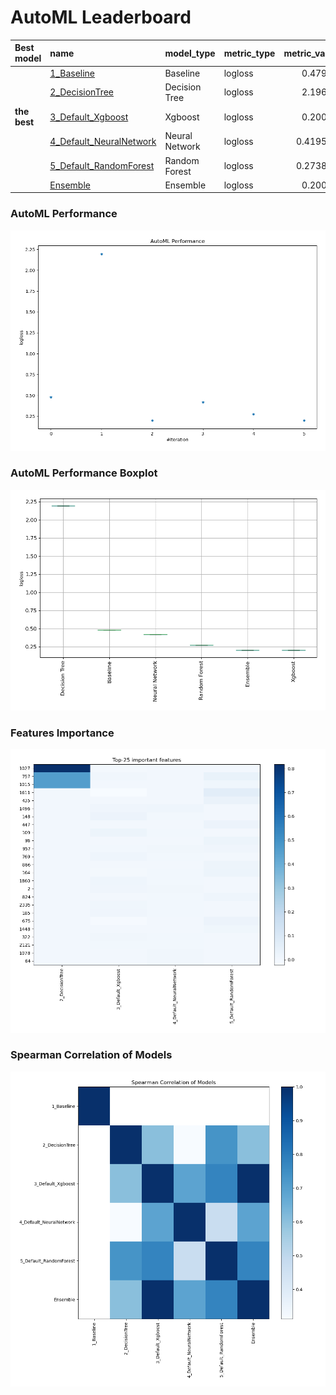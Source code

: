 # AutoML Leaderboard

| Best model   | name                                                         | model_type     | metric_type   |   metric_value |   train_time |
|:-------------|:-------------------------------------------------------------|:---------------|:--------------|---------------:|-------------:|
|              | [1_Baseline](1_Baseline/README.md)                           | Baseline       | logloss       |       0.47933  |         1.53 |
|              | [2_DecisionTree](2_DecisionTree/README.md)                   | Decision Tree  | logloss       |       2.19603  |        24.06 |
| **the best** | [3_Default_Xgboost](3_Default_Xgboost/README.md)             | Xgboost        | logloss       |       0.20092  |       335.61 |
|              | [4_Default_NeuralNetwork](4_Default_NeuralNetwork/README.md) | Neural Network | logloss       |       0.419515 |        17.45 |
|              | [5_Default_RandomForest](5_Default_RandomForest/README.md)   | Random Forest  | logloss       |       0.273811 |        83.28 |
|              | [Ensemble](Ensemble/README.md)                               | Ensemble       | logloss       |       0.20092  |         0.4  |

### AutoML Performance
![AutoML Performance](ldb_performance.png)

### AutoML Performance Boxplot
![AutoML Performance Boxplot](ldb_performance_boxplot.png)

### Features Importance
![features importance across models](features_heatmap.png)



### Spearman Correlation of Models
![models spearman correlation](correlation_heatmap.png)

